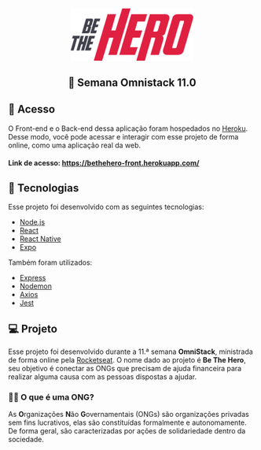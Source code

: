 <h4 align="center">
<img src="./images/logo.png" width="250px" /><br>
</h4>

<h2 align="center">
  🚀 Semana Omnistack 11.0
</h2>

## :link: Acesso
O Front-end e o Back-end dessa aplicação foram hospedados no [Heroku](https://www.heroku.com/). Desse modo, você pode acessar e interagir com esse projeto de forma online, como uma aplicação real da web.

#### Link de acesso: https://bethehero-front.herokuapp.com/

## :rocket: Tecnologias

Esse projeto foi desenvolvido com as seguintes tecnologias:

- [Node.js](https://nodejs.org/en/)
- [React](https://reactjs.org)
- [React Native](https://facebook.github.io/react-native/)
- [Expo](https://expo.io/)

Também foram utilizados:

- [Express](https://expressjs.com/pt-br/)
- [Nodemon](https://www.npmjs.com/package/nodemon)
- [Axios](https://www.npmjs.com/package/axios)
- [Jest](https://www.npmjs.com/package/jest)

## 💻 Projeto

Esse projeto foi desenvolvido durante a 11.ª semana **OmniStack**, ministrada de forma online pela [Rocketseat](https://rocketseat.com.br/). O nome dado ao projeto é **Be The Hero**, seu objetivo é conectar as ONGs que precisam de ajuda financeira para realizar alguma causa com as pessoas dispostas a ajudar.

### 🦸‍♂️ O que é uma ONG? <br>
As **O**rganizações **N**ão **G**overnamentais (ONGs) são organizações privadas sem fins lucrativos, elas são constituídas formalmente e autonomamente. De forma geral, são caracterizadas por ações de solidariedade dentro da sociedade.
